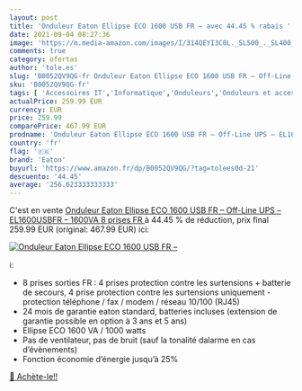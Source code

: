 ```yaml
---
layout: post
title: 'Onduleur Eaton Ellipse ECO 1600 USB FR – avec 44.45 % rabais '
date: 2021-09-04 08:27:36
image: 'https://m.media-amazon.com/images/I/314QEYI3C0L._SL500_._SL400_.jpg'
comments: true
category: ofertas
author: 'tole.es'
slug: 'B0052QV9QG-fr Onduleur Eaton Ellipse ECO 1600 USB FR – Off-Line UPS –...'
sku: 'B0052QV9QG-fr'
tags: [ 'Accessoires IT','Informatique','Onduleurs','Onduleurs et accessoires','eaton', ]
actualPrice: 259.99 EUR
currency: EUR
price: 259.99
comparePrice: 467.99 EUR
prodname: 'Onduleur Eaton Ellipse ECO 1600 USB FR – Off-Line UPS – EL1600USBFR – 1600VA  8 prises FR '
country: 'fr'
flag: '🇫🇷'
brand: 'Eaton'
buyurl: 'https://www.amazon.fr/dp/B0052QV9QG/?tag=tolees0d-21'
descuento: '44.45'
average: '256.623333333333'
---
```


C'est en vente [Onduleur Eaton Ellipse ECO 1600 USB FR – Off-Line UPS – EL1600USBFR – 1600VA  8 prises FR ](https://www.amazon.fr/dp/B0052QV9QG/?tag=tolees0d-21)  à  44.45 % de réduction, prix final  259.99 EUR (original: 467.99 EUR) ici:

[![Onduleur Eaton Ellipse ECO 1600 USB FR –](https://m.media-amazon.com/images/I/314QEYI3C0L._SL500_._SL400_.jpg)](https://www.amazon.fr/dp/B0052QV9QG/?tag=tolees0d-21)

ℹ️:

- 8 prises sorties FR : 4 prises protection contre les surtensions + batterie de secours, 4 prise protection contre les surtensions uniquement - protection téléphone / fax / modem / réseau 10/100 (RJ45)
- 24 mois de garantie eaton standard, batteries incluses (extension de garantie possible en option à 3 ans et 5 ans)
- Ellipse ECO 1600 VA / 1000 watts
- Pas de ventilateur, pas de bruit (sauf la tonalité dalarme en cas d’évènements)
- Fonction économie d’énergie jusqu’à 25%

[🛒 Achète-le!!](https://www.amazon.fr/dp/B0052QV9QG/?tag=tolees0d-21)

